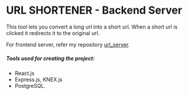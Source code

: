 # URL SHORTENER - Backend Server

This tool lets you convert a long url into a short url. When a short url is clicked it redirects it to the original url.

For frontend server, refer my repository [url_server](https://github.com/naveeniitbhu/url_shortner).

##### Tools used for creating the project:
  - React.js
  - Express.js, KNEX.js
  - PostgreSQL.
 


